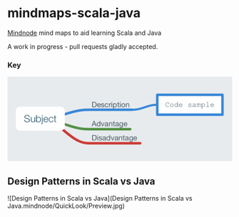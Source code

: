 # mindmaps-scala-java

[Mindnode](https://mindnode.com) mind maps to aid learning Scala and Java

A work in progress - pull requests gladly accepted.

### Key

![Key](./key.png)


## Design Patterns in Scala vs Java

![Design Patterns in Scala vs Java](Design Patterns in Scala vs Java.mindnode/QuickLook/Preview.jpg)